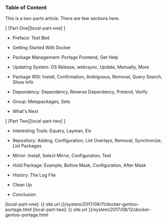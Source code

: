 ### Table of Content

This is a two-parts article.
There are few sections here.

[ [Part One][local-part-one] ]

*	Preface: Test Bed

*	Getting Started With Docker

*	Package Management: Portage Frontend, Get Help

*	Updating System: OS Release, webrsync, Update, Manually, More

*	Package IRSI: Install, Confirmation, Ambiguous, Removal, Query Search, Show Info

*	Dependency: Dependency, Reverse Dependency, Pretend, Verify

*	Group: Metapackages, Sets

*	What's Next

[ [Part Two][local-part-two] ]

*	Interesting Tools: Equery, Layman, Eix

*	Repository: Adding, Configuration, List Overlays, Removal, Synchronize, List Packages

*	Mirror: Install, Select Mirror, Configuration, Test

*	Hold Package: Example, Before Mask, Configuration, After Mask

*	History: The Log File

*	Clean Up

*	Conclusion


[//]: <> ( -- -- -- links below -- -- -- )

[local-part-one]: {{ site.url }}/system/2017/08/11/docker-gentoo-portage.html
[local-part-two]: {{ site.url }}/system/2017/08/12/docker-gentoo-portage.html

